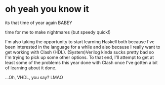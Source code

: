 # oh yeah you know it

its that time of year again BABEY

time for me to make nightmares (but speedy quick!)

I'm also taking the opportunity to start learning Haskell both because I've been interested in the
language for a while and also because I really want to get working with Clash (HDL). (System)Verilog
kinda sucks pretty bad so I'm trying to pick up some other options. To that end, I'll attempt to get
at least some of the problems this year done with Clash once I've gotten a bit of learning about it
done.


...Oh, VHDL, you say? LMAO